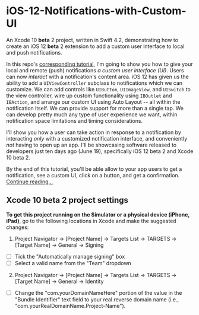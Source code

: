 # iOS-12-Notifications-with-Custom-UI
An Xcode 10 **beta** 2 project, written in Swift 4.2, demonstrating how to create an iOS 12 **beta** 2 extension to add a custom user interface to local and push notifications.

In this repo's [corresponding tutorial](http://iosbrain.com/blog/2018/07/10/new-in-ios-12-adding-a-custom-ui-and-interactivity-inside-local-and-push-notifications/), I'm going to show you how to give your local and remote (push) notifications <em>a custom user interface (UI)</em>. Users can now <em>interact</em> with a notification's content area. iOS 12 has given us the ability to add a <code>UIViewController</code> subclass to notifications which we can customize. We can add controls like <code>UIButton</code>, <code>UIImageView</code>, and <code>UISwitch</code> to the view controller, wire up custom functionality using <code>IBOutlet</code> and <code>IBAction</code>, and arrange our custom UI using Auto Layout -- all within the notification itself. We can provide support for more than a single tap. We can develop pretty much any type of user experience we want, within notification space limitations and timing considerations.

I'll show you how a user can take action in response to a notification by interacting <em>only</em> with a customized notification interface, and conveniently <em>not</em> having to open up an app. I'll be showcasing software released to developers just ten days ago (June 19), specifically iOS 12 beta 2 and Xcode 10 beta 2.

By the end of this tutorial, you'll be able allow to your app users to get a notification, see a custom UI, click on a button, and get a confirmation. [Continue reading...](http://iosbrain.com/blog/2018/07/10/new-in-ios-12-adding-a-custom-ui-and-interactivity-inside-local-and-push-notifications/)

## Xcode 10 beta 2 project settings
**To get this project running on the Simulator or a physical device (iPhone, iPad)**, go to the following locations in Xcode and make the suggested changes:

1. Project Navigator -> [Project Name] -> Targets List -> TARGETS -> [Target Name] -> General -> Signing
- [ ] Tick the "Automatically manage signing" box
- [ ] Select a valid name from the "Team" dropdown
  
2. Project Navigator -> [Project Name] -> Targets List -> TARGETS -> [Target Name] -> General -> Identity
- [ ] Change the "com.yourDomainNameHere" portion of the value in the "Bundle Identifier" text field to your real reverse domain name (i.e., "com.yourRealDomainName.Project-Name").
